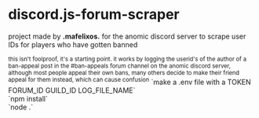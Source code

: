 # discord.js-forum-scraper
<p>project made by <strong>.mafelixos.</strong> for the anomic discord server to scrape user IDs for players who have gotten banned</p>
<sup>this isn't foolproof, it's a starting point. it works by logging the userid's of the author of a ban-appeal post in the #ban-appeals forum channel on the anomic discord server, although most people appeal their own bans, many others decide to make their friend appeal for them instead, which can cause confusion</sup>
`make a .env file with a 
TOKEN
FORUM_ID
GUILD_ID 
LOG_FILE_NAME`
<br>
`npm install`
<br>
`node .`
